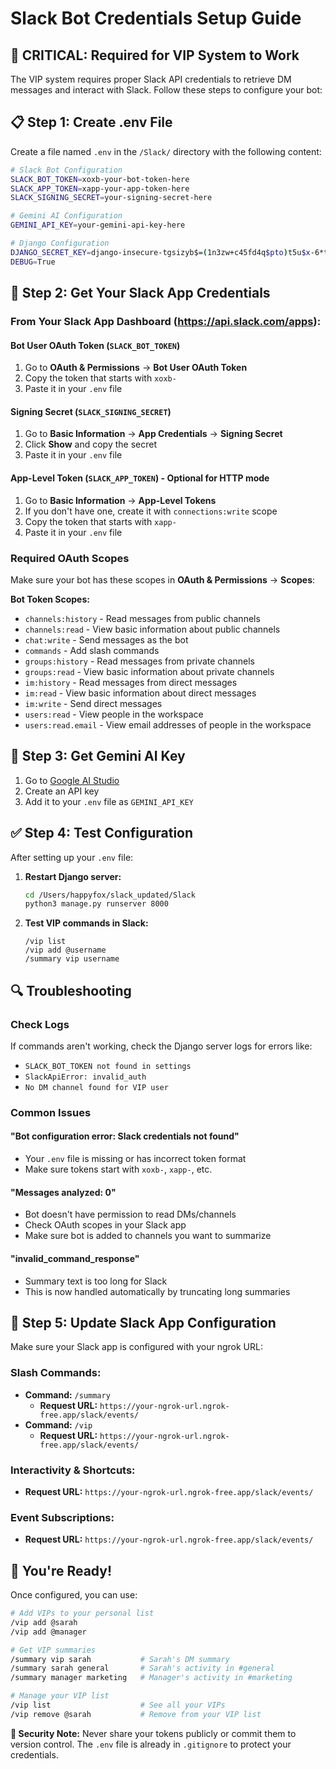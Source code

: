 # Slack Bot Credentials Setup Guide

## 🚨 **CRITICAL: Required for VIP System to Work**

The VIP system requires proper Slack API credentials to retrieve DM messages and interact with Slack. Follow these steps to configure your bot:

## 📋 **Step 1: Create .env File**

Create a file named `.env` in the `/Slack/` directory with the following content:

```bash
# Slack Bot Configuration
SLACK_BOT_TOKEN=xoxb-your-bot-token-here
SLACK_APP_TOKEN=xapp-your-app-token-here
SLACK_SIGNING_SECRET=your-signing-secret-here

# Gemini AI Configuration
GEMINI_API_KEY=your-gemini-api-key-here

# Django Configuration
DJANGO_SECRET_KEY=django-insecure-tgsizyb$=(1n3zw+c45fd4q$pto)t5u$x-6*tl8sw(d4wjtg18
DEBUG=True
```

## 🔑 **Step 2: Get Your Slack App Credentials**

### From Your Slack App Dashboard (https://api.slack.com/apps):

#### **Bot User OAuth Token** (`SLACK_BOT_TOKEN`)
1. Go to **OAuth & Permissions** → **Bot User OAuth Token**
2. Copy the token that starts with `xoxb-`
3. Paste it in your `.env` file

#### **Signing Secret** (`SLACK_SIGNING_SECRET`)
1. Go to **Basic Information** → **App Credentials** → **Signing Secret**
2. Click **Show** and copy the secret
3. Paste it in your `.env` file

#### **App-Level Token** (`SLACK_APP_TOKEN`) - Optional for HTTP mode
1. Go to **Basic Information** → **App-Level Tokens**
2. If you don't have one, create it with `connections:write` scope
3. Copy the token that starts with `xapp-`
4. Paste it in your `.env` file

### **Required OAuth Scopes**
Make sure your bot has these scopes in **OAuth & Permissions** → **Scopes**:

**Bot Token Scopes:**
- `channels:history` - Read messages from public channels
- `channels:read` - View basic information about public channels
- `chat:write` - Send messages as the bot
- `commands` - Add slash commands
- `groups:history` - Read messages from private channels
- `groups:read` - View basic information about private channels  
- `im:history` - Read messages from direct messages
- `im:read` - View basic information about direct messages
- `im:write` - Send direct messages
- `users:read` - View people in the workspace
- `users:read.email` - View email addresses of people in the workspace

## 🤖 **Step 3: Get Gemini AI Key**

1. Go to [Google AI Studio](https://aistudio.google.com/)
2. Create an API key
3. Add it to your `.env` file as `GEMINI_API_KEY`

## ✅ **Step 4: Test Configuration**

After setting up your `.env` file:

1. **Restart Django server:**
   ```bash
   cd /Users/happyfox/slack_updated/Slack
   python3 manage.py runserver 8000
   ```

2. **Test VIP commands in Slack:**
   ```
   /vip list
   /vip add @username
   /summary vip username
   ```

## 🔍 **Troubleshooting**

### **Check Logs**
If commands aren't working, check the Django server logs for errors like:
- `SLACK_BOT_TOKEN not found in settings`
- `SlackApiError: invalid_auth`
- `No DM channel found for VIP user`

### **Common Issues**

#### **"Bot configuration error: Slack credentials not found"**
- Your `.env` file is missing or has incorrect token format
- Make sure tokens start with `xoxb-`, `xapp-`, etc.

#### **"Messages analyzed: 0"**
- Bot doesn't have permission to read DMs/channels
- Check OAuth scopes in your Slack app
- Make sure bot is added to channels you want to summarize

#### **"invalid_command_response"**
- Summary text is too long for Slack
- This is now handled automatically by truncating long summaries

## 📱 **Step 5: Update Slack App Configuration**

Make sure your Slack app is configured with your ngrok URL:

### **Slash Commands:**
- **Command:** `/summary`
  - **Request URL:** `https://your-ngrok-url.ngrok-free.app/slack/events/`
- **Command:** `/vip`  
  - **Request URL:** `https://your-ngrok-url.ngrok-free.app/slack/events/`

### **Interactivity & Shortcuts:**
- **Request URL:** `https://your-ngrok-url.ngrok-free.app/slack/events/`

### **Event Subscriptions:**
- **Request URL:** `https://your-ngrok-url.ngrok-free.app/slack/events/`

## 🎉 **You're Ready!**

Once configured, you can use:

```bash
# Add VIPs to your personal list
/vip add @sarah
/vip add @manager

# Get VIP summaries
/summary vip sarah           # Sarah's DM summary
/summary sarah general       # Sarah's activity in #general
/summary manager marketing   # Manager's activity in #marketing

# Manage your VIP list
/vip list                    # See all your VIPs
/vip remove @sarah           # Remove from your VIP list
```

**🔐 Security Note:** Never share your tokens publicly or commit them to version control. The `.env` file is already in `.gitignore` to protect your credentials. 